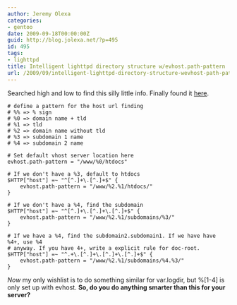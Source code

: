 ```yaml
---
author: Jeremy Olexa
categories:
- gentoo
date: 2009-09-18T00:00:00Z
guid: http://blog.jolexa.net/?p=495
id: 495
tags:
- lighttpd
title: Intelligent lighttpd directory structure w/evhost.path-pattern
url: /2009/09/intelligent-lighttpd-directory-structure-wevhost-path-pattern/
---
```


Searched high and low to find this silly little info. Finally found it [here][1].

    
    # define a pattern for the host url finding
    # %% => % sign
    # %0 => domain name + tld
    # %1 => tld
    # %2 => domain name without tld
    # %3 => subdomain 1 name
    # %4 => subdomain 2 name
    
    # Set default vhost server location here
    evhost.path-pattern = "/www/%0/htdocs"
    
    # If we don't have a %3, default to htdocs
    $HTTP["host"] =~ "^[^.]+\.[^.]+$" {
        evhost.path-pattern = "/www/%2.%1/htdocs/"
    }
    
    # If we don't have a %4, find the subdomain
    $HTTP["host"] =~ "^[^.]+\.[^.]+\.[^.]+$" {
        evhost.path-pattern = "/www/%2.%1/subdomains/%3/"
    }
    
    # If we have a %4, find the subdomain2.subdomain1. If we have have %4+, use %4
    # anyway. If you have 4+, write a explicit rule for doc-root.
    $HTTP["host"] =~ "^.+\.[^.]+\.[^.]+\.[^.]+$" {
        evhost.path-pattern = "/www/%2.%1/subdomains/%4.%3/"
    }

*Now* my only wishlist is to do something similar for var.logdir, but %[1-4] is only set up with evhost. **So, do you do anything smarter than this for your server?**

 [1]: https://log.logfish.net/node/8